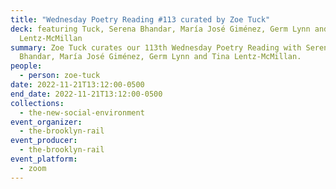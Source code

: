 ```yaml
---
title: "Wednesday Poetry Reading #113 curated by Zoe Tuck"
deck: featuring Tuck, Serena Bhandar, María José Giménez, Germ Lynn and Tina
  Lentz-McMillan
summary: Zoe Tuck curates our 113th Wednesday Poetry Reading with Serena
  Bhandar, María José Giménez, Germ Lynn and Tina Lentz-McMillan.
people:
  - person: zoe-tuck
date: 2022-11-21T13:12:00-0500
end_date: 2022-11-21T13:12:00-0500
collections:
  - the-new-social-environment
event_organizer:
  - the-brooklyn-rail
event_producer:
  - the-brooklyn-rail
event_platform:
  - zoom
---
```

